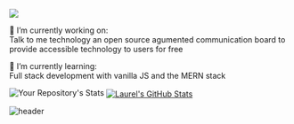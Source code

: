 

![](https://github.com/laurelayounis/laurelayounis/blob/dcb7face7620832b11a219686331999d3dc6415a/Black%20And%20Blue%20Neon%20Gradient%20Welcome%20to%20My%20Channel%20Youtube%20Intro%20Video.gif)




🔭 I’m currently working on:  
Talk to me technology an open source agumented communication board to provide accessible technology to users for free 

🌱 I’m currently learning:  
Full stack development with vanilla JS and the MERN stack

![Your Repository's Stats](https://github-readme-stats.vercel.app/api/top-langs/?username=laurelayounis&theme=blue-green)
<a href="https://github.com/laurelayounis/laurelayounis">
  <img align="center" src="https://github-readme-stats.vercel.app/api?username=laurelayounis&show_icons=true&line_height=27&count_private=true&title_color=ffffff&text_color=c9cacc&icon_color=2bbc8a&bg_color=1d1f21" alt="Laurel's GitHub Stats" />
</a>


![header]()

<!--
**laurelayounis/laurelayounis** is a ✨ _special_ ✨ repository because its `README.md` (this file) appears on your GitHub profile.

Here are some ideas to get you started:

- 🔭 I’m currently working on ...
Talk to me technology: an open source agumented communication board to provide accessible technology to users for free 
- 🌱 I’m currently learning ...
- 👯 I’m looking to collaborate on ...
- 🤔 I’m looking for help with ...
- 💬 Ask me about ...
- 📫 How to reach me: ...
- 😄 Pronouns: ...
- ⚡ Fun fact: ...
-->
